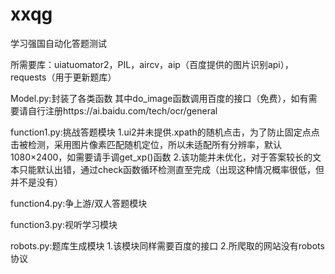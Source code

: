 # xxqg
学习强国自动化答题测试

所需要库：uiatuomator2，PIL，aircv，aip（百度提供的图片识别api），requests（用于更新题库）

Model.py:封装了各类函数
其中do_image函数调用百度的接口（免费），如有需要请自行注册https://ai.baidu.com/tech/ocr/general

function1.py:挑战答题模块
1.ui2并未提供.xpath的随机点击，为了防止固定点点击被检测，采用图片像素匹配随机定位，所以未适配所有分辨率，默认1080×2400，如需要请手调get_xp()函数
2.该功能并未优化，对于答案较长的文本只能默认出错，通过check函数循环检测直至完成（出现这种情况概率很低，但并不是没有）

function4.py:争上游/双人答题模块

function3.py:视听学习模块

robots.py:题库生成模块
1.该模块同样需要百度的接口
2.所爬取的网站没有robots协议
